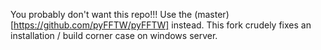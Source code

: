 You probably don't want this repo!!! Use the (master) [https://github.com/pyFFTW/pyFFTW] instead. This fork crudely fixes an installation / build corner case on windows server.


